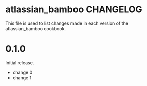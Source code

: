 # atlassian_bamboo CHANGELOG

This file is used to list changes made in each version of the atlassian_bamboo cookbook.

# 0.1.0

Initial release.

- change 0
- change 1

